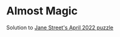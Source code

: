 # Almost Magic

Solution to [Jane Street's April 2022 puzzle](https://www.janestreet.com/puzzles/almost-magic-index/)